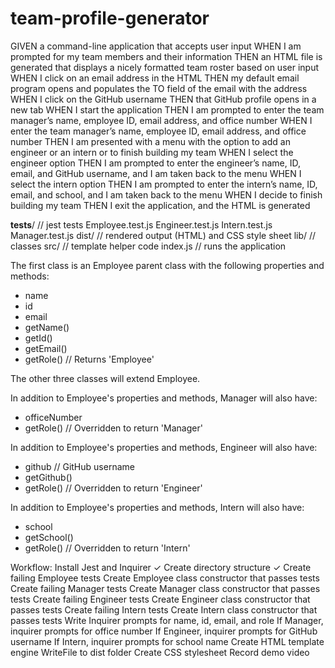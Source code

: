 # team-profile-generator

GIVEN a command-line application that accepts user input
WHEN I am prompted for my team members and their information
THEN an HTML file is generated that displays a nicely formatted team roster based on user input
WHEN I click on an email address in the HTML
THEN my default email program opens and populates the TO field of the email with the address
WHEN I click on the GitHub username
THEN that GitHub profile opens in a new tab
WHEN I start the application
THEN I am prompted to enter the team manager’s name, employee ID, email address, and office number
WHEN I enter the team manager’s name, employee ID, email address, and office number
THEN I am presented with a menu with the option to add an engineer or an intern or to finish building my team
WHEN I select the engineer option
THEN I am prompted to enter the engineer’s name, ID, email, and GitHub username, and I am taken back to the menu
WHEN I select the intern option
THEN I am prompted to enter the intern’s name, ID, email, and school, and I am taken back to the menu
WHEN I decide to finish building my team
THEN I exit the application, and the HTML is generated

__tests__/          // jest tests
  Employee.test.js
  Engineer.test.js
  Intern.test.js
  Manager.test.js
dist/               // rendered output (HTML) and CSS style sheet
lib/                // classes
src/                // template helper code
index.js            // runs the application

The first class is an Employee parent class with the following properties and methods:
- name
- id
- email
- getName()
- getId()
- getEmail()
- getRole() // Returns 'Employee'

The other three classes will extend Employee.

In addition to Employee's properties and methods, Manager will also have:

- officeNumber
- getRole() // Overridden to return 'Manager'

In addition to Employee's properties and methods, Engineer will also have:
- github // GitHub username
- getGithub()
- getRole() // Overridden to return 'Engineer'

In addition to Employee's properties and methods, Intern will also have:
- school
- getSchool()
- getRole() // Overridden to return 'Intern'

Workflow:
Install Jest and Inquirer 	✓
Create directory structure 	✓
Create failing Employee tests
Create Employee class constructor that passes tests
Create failing Manager tests
Create Manager class constructor that passes tests
Create failing Engineer tests
Create Engineer class constructor that passes tests
Create failing Intern tests
Create Intern class constructor that passes tests
Write Inquirer prompts for name, id, email, and role
If Manager, inquirer prompts for office number
If Engineer, inquirer prompts for GitHub username
If Intern, inquirer prompts for school name
Create HTML template engine
WriteFile to dist folder
Create CSS stylesheet
Record demo video